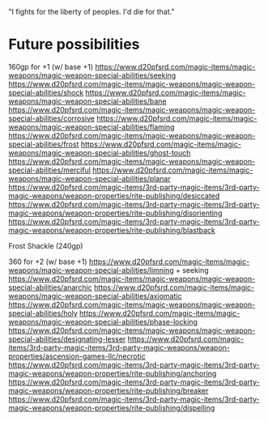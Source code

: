 "I fights for the liberty of peoples. I'd die for that."

# Future possibilities
160gp for +1 (w/ base +1)
  https://www.d20pfsrd.com/magic-items/magic-weapons/magic-weapon-special-abilities/seeking
  https://www.d20pfsrd.com/magic-items/magic-weapons/magic-weapon-special-abilities/shock
  https://www.d20pfsrd.com/magic-items/magic-weapons/magic-weapon-special-abilities/bane
  https://www.d20pfsrd.com/magic-items/magic-weapons/magic-weapon-special-abilities/corrosive
  https://www.d20pfsrd.com/magic-items/magic-weapons/magic-weapon-special-abilities/flaming
  https://www.d20pfsrd.com/magic-items/magic-weapons/magic-weapon-special-abilities/frost
  https://www.d20pfsrd.com/magic-items/magic-weapons/magic-weapon-special-abilities/ghost-touch
  https://www.d20pfsrd.com/magic-items/magic-weapons/magic-weapon-special-abilities/merciful
  https://www.d20pfsrd.com/magic-items/magic-weapons/magic-weapon-special-abilities/planar
  https://www.d20pfsrd.com/magic-items/3rd-party-magic-items/3rd-party-magic-weapons/weapon-properties/rite-publishing/desiccated
  https://www.d20pfsrd.com/magic-items/3rd-party-magic-items/3rd-party-magic-weapons/weapon-properties/rite-publishing/disorienting
  https://www.d20pfsrd.com/magic-items/3rd-party-magic-items/3rd-party-magic-weapons/weapon-properties/rite-publishing/blastback

Frost Shackle (240gp)

360 for +2 (w/ base +1)
  https://www.d20pfsrd.com/magic-items/magic-weapons/magic-weapon-special-abilities/limning + seeking
  https://www.d20pfsrd.com/magic-items/magic-weapons/magic-weapon-special-abilities/anarchic
  https://www.d20pfsrd.com/magic-items/magic-weapons/magic-weapon-special-abilities/axiomatic
  https://www.d20pfsrd.com/magic-items/magic-weapons/magic-weapon-special-abilities/holy
  https://www.d20pfsrd.com/magic-items/magic-weapons/magic-weapon-special-abilities/phase-locking
  https://www.d20pfsrd.com/magic-items/magic-weapons/magic-weapon-special-abilities/designating-lesser
  https://www.d20pfsrd.com/magic-items/3rd-party-magic-items/3rd-party-magic-weapons/weapon-properties/ascension-games-llc/necrotic
  https://www.d20pfsrd.com/magic-items/3rd-party-magic-items/3rd-party-magic-weapons/weapon-properties/rite-publishing/anchoring
  https://www.d20pfsrd.com/magic-items/3rd-party-magic-items/3rd-party-magic-weapons/weapon-properties/rite-publishing/breaker
  https://www.d20pfsrd.com/magic-items/3rd-party-magic-items/3rd-party-magic-weapons/weapon-properties/rite-publishing/dispelling
